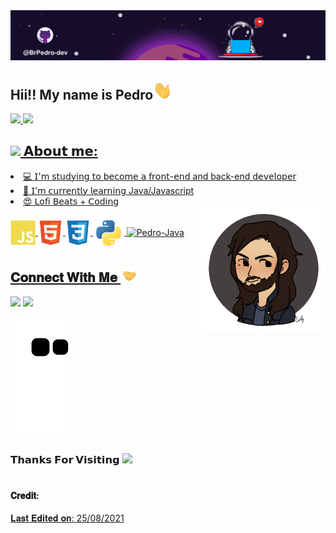 <img src= "https://github.com/BrPedro-dev/BrPedro-dev/blob/main/assents/bg.png"/>

## Hii!! My name is Pedro<img height="30" src="https://github.com/BrPedro-dev/BrPedro-dev/blob/main/assents/Hi.gif"/>
 <div>
  <a href="https://github.com/BrPedro-Dev">
  <img height="190em" src="https://github-readme-stats.vercel.app/api?username=BrPedro-dev&show_icons=true&theme=gruvbox&include_all_commits=true&count_private=true"/>
  <img height="190em" src="https://github-readme-stats.vercel.app/api/top-langs/?username=BrPedro-dev&layout=compact&langs_count=7&theme=gruvbox"/>
</div>
    
##    
<div>
  <h2> <img src="https://emoji.gg/assets/emoji/7279-vibecat.gif" width="24"/> 𝗔𝗯𝗼𝘂𝘁 𝗺𝗲:</h2>
  <li>💻 𝖨'𝗆 𝗌𝗍𝗎𝖽𝗒𝗂𝗇𝗀 𝗍𝗈 𝖻𝖾𝖼𝗈𝗆𝖾 𝖺 𝖿𝗋𝗈𝗇𝗍-𝖾𝗇𝖽 and back-end 𝖽𝖾𝗏𝖾𝗅𝗈𝗉𝖾𝗋 </li>
  <li>🧠 𝖨’𝗆 𝖼𝗎𝗋𝗋𝖾𝗇𝗍𝗅𝗒 𝗅𝖾𝖺𝗋𝗇𝗂𝗇𝗀 Java/Javascript </li>
  <li>😍 𝖫𝗈𝖿𝗂 𝖡𝖾𝖺𝗍𝗌 + 𝖢𝗈𝖽𝗂𝗇𝗀 </li>
  <img align="right" alt="Pedro-gif" height="200" width="200"  src="https://github.com/BrPedro-dev/BrPedro-dev/blob/main/assents/mygif.gif">
</div>

<div style="display: inline_block"><br>
  <img align="center" alt="Pedro-Js" height="40" width="40" src="https://raw.githubusercontent.com/devicons/devicon/master/icons/javascript/javascript-plain.svg">
  <img align="center" alt="Pedro-HTML" height="40" width="40" src="https://raw.githubusercontent.com/devicons/devicon/master/icons/html5/html5-original.svg">
  <img align="center" alt="Pedro-CSS" height="40" width="40" src="https://raw.githubusercontent.com/devicons/devicon/master/icons/css3/css3-original.svg">
  <img align="center" alt="Pedro-Python" height="50" width="50" src="https://raw.githubusercontent.com/devicons/devicon/master/icons/python/python-original.svg">
  <img align="center" alt="Pedro-Java" height="50" width="50" src="https://raw.githack.com/devicons/devicon/master/icons/java/java-original-wordmark.svg">
</div>
  
  ##
 <h2>
  𝐂𝐨𝐧𝐧𝐞𝐜𝐭 𝐖𝐢𝐭𝐡 𝐌𝐞
    <img src="https://github.com/BrPedro-dev/BrPedro-dev/blob/main/assents/thanks.gif" height="25px" style="max-width:100%;">
  </h2>
<div> 
  <a href = "mailto:pedroheenriquee369@gmail.com"><img src="https://img.shields.io/badge/-Gmail-%23333?style=for-the-badge&logo=gmail&logoColor=white" target="_blank"></a>
  <a href="http://www.linkedin.com/in/pedro-silva-dev" target="_blank"><img src="https://img.shields.io/badge/-LinkedIn-%230077B5?style=for-the-badge&logo=linkedin&logoColor=white" target="_blank"></a> 
 
  ![Snake animation](https://github.com/BrPedro-dev/BrPedro-dev/blob/output/github-contribution-grid-snake.svg)
 
</div>


<h3>𝗧𝗵𝗮𝗻𝗸𝘀 𝗙𝗼𝗿 𝗩𝗶𝘀𝗶𝘁𝗶𝗻𝗴 <img height="40" src="https://emoji.gg/assets/emoji/7333-parrotdance.gif"> </h3>

#

<h4>𝐂𝐫𝐞𝐝𝐢𝐭: <a href="https://github.com/BrPedro-dev"</a></h4>
<p> 𝐋𝐚𝐬𝐭 𝐄𝐝𝐢𝐭𝐞𝐝 𝐨𝐧: 25/08/2021 </p>
